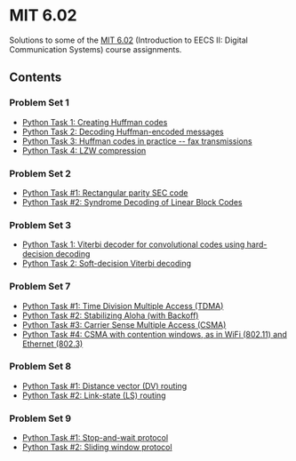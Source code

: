 # MIT 6.02

Solutions to some of the
[MIT 6.02](https://ocw.mit.edu/courses/electrical-engineering-and-computer-science/6-02-introduction-to-eecs-ii-digital-communication-systems-fall-2012/)
(Introduction to EECS II: Digital Communication Systems) course assignments.

## Contents

### Problem Set 1

* [Python Task 1: Creating Huffman codes](ps1/PS1_1.py)
* [Python Task 2: Decoding Huffman-encoded messages](ps1/PS1_2.py)
* [Python Task 3: Huffman codes in practice -- fax transmissions](ps1/PS1_3.py)
* [Python Task 4: LZW compression](ps1/PS1_lzw.py)

### Problem Set 2

* [Python Task #1: Rectangular parity SEC code](ps2/PS2_rectparity.py)
* [Python Task #2: Syndrome Decoding of Linear Block Codes](ps2/PS2_syndecode.py)

### Problem Set 3

* [Python Task 1: Viterbi decoder for convolutional codes using hard-decision decoding](ps3/PS3_viterbi.py)
* [Python Task 2: Soft-decision Viterbi decoding](ps3/PS3_softviterbi.py)

### Problem Set 7

* [Python Task #1: Time Division Multiple Access (TDMA)](ps7/PS7_tdma.py)
* [Python Task #2: Stabilizing Aloha (with Backoff)](ps7/PS7_stabaloha.py)
* [Python Task #3: Carrier Sense Multiple Access (CSMA)](ps7/PS7_csma.py)
* [Python Task #4: CSMA with contention windows, as in WiFi (802.11) and Ethernet (802.3)](ps7/PS7_cw.py)

### Problem Set 8

* [Python Task #1: Distance vector (DV) routing](ps8/PS8_dv.py)
* [Python Task #2: Link-state (LS) routing](ps8/PS8_ls.py)

### Problem Set 9

* [Python Task #1: Stop-and-wait protocol](ps9/PS9_1.py)
* [Python Task #2: Sliding window protocol](ps9/PS9_2.py)

